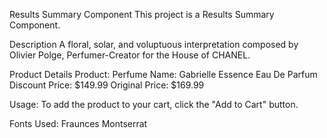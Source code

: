 Results Summary Component
This project is a Results Summary Component.


Description
A floral, solar, and voluptuous interpretation composed by Olivier Polge, Perfumer-Creator for the House of CHANEL.


Product Details
Product: Perfume
Name: Gabrielle Essence Eau De Parfum
Discount Price: $149.99
Original Price: $169.99


Usage:
To add the product to your cart, click the "Add to Cart" button.

Fonts Used:
Fraunces
Montserrat
